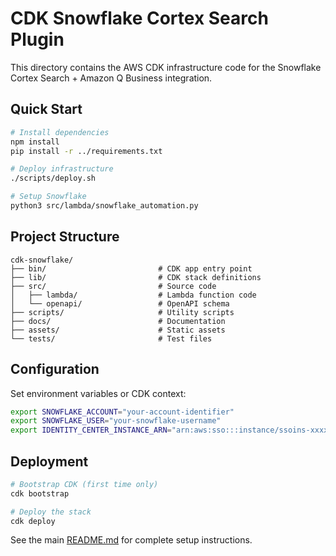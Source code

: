 # CDK Snowflake Cortex Search Plugin

This directory contains the AWS CDK infrastructure code for the Snowflake Cortex Search + Amazon Q Business integration.

## Quick Start

```bash
# Install dependencies
npm install
pip install -r ../requirements.txt

# Deploy infrastructure
./scripts/deploy.sh

# Setup Snowflake
python3 src/lambda/snowflake_automation.py
```

## Project Structure

```
cdk-snowflake/
├── bin/                         # CDK app entry point
├── lib/                         # CDK stack definitions
├── src/                         # Source code
│   ├── lambda/                  # Lambda function code
│   └── openapi/                 # OpenAPI schema
├── scripts/                     # Utility scripts
├── docs/                        # Documentation
├── assets/                      # Static assets
└── tests/                       # Test files
```

## Configuration

Set environment variables or CDK context:

```bash
export SNOWFLAKE_ACCOUNT="your-account-identifier"
export SNOWFLAKE_USER="your-snowflake-username"
export IDENTITY_CENTER_INSTANCE_ARN="arn:aws:sso:::instance/ssoins-xxxxxxxxx"
```

## Deployment

```bash
# Bootstrap CDK (first time only)
cdk bootstrap

# Deploy the stack
cdk deploy
```

See the main [README.md](../README.md) for complete setup instructions.
